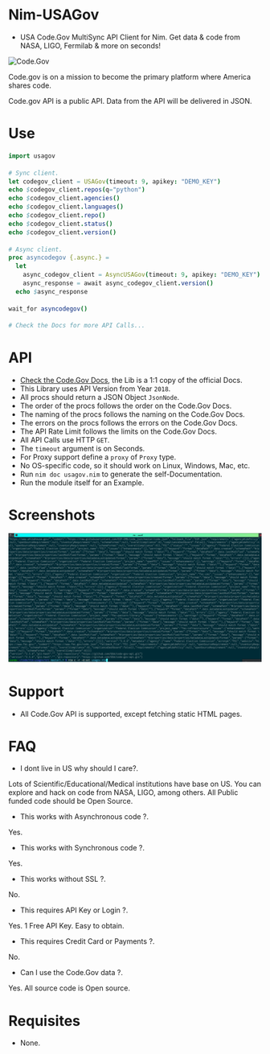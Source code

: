 # Nim-USAGov

- USA Code.Gov MultiSync API Client for Nim. Get data &amp; code from NASA, LIGO, Fermilab &amp; more on seconds!


![Code.Gov](https://raw.githubusercontent.com/GSA/code-gov/master/images/community.png "Code.Gov Open Source Code")


Code.gov is on a mission to become the primary platform where America shares code.

Code.gov API is a public API. Data from the API will be delivered in JSON.


# Use

```nim
import usagov

# Sync client.
let codegov_client = USAGov(timeout: 9, apikey: "DEMO_KEY")
echo $codegov_client.repos(q="python")
echo $codegov_client.agencies()
echo $codegov_client.languages()
echo $codegov_client.repo()
echo $codegov_client.status()
echo $codegov_client.version()

# Async client.
proc asyncodegov {.async.} =
  let
    async_codegov_client = AsyncUSAGov(timeout: 9, apikey: "DEMO_KEY")
    async_response = await async_codegov_client.version()
  echo $async_response

wait_for asyncodegov()

# Check the Docs for more API Calls...
```


# API

- [Check the Code.Gov Docs](https://api.code.gov), the Lib is a 1:1 copy of the official Docs.
- This Library uses API Version from Year `2018`.
- All procs should return a JSON Object `JsonNode`.
- The order of the procs follows the order on the Code.Gov Docs.
- The naming of the procs follows the naming on the Code.Gov Docs.
- The errors on the procs follows the errors on the Code.Gov Docs.
- The API Rate Limit follows the limits on the Code.Gov Docs.
- All API Calls use HTTP `GET`.
- The `timeout` argument is on Seconds.
- For Proxy support define a `proxy` of `Proxy` type.
- No OS-specific code, so it should work on Linux, Windows, Mac, etc.
- Run `nim doc usagov.nim` to generate the self-Documentation.
- Run the module itself for an Example.


# Screenshots

![Code.Gov](https://raw.githubusercontent.com/juancarlospaco/nim-usagov/master/temp.png "Code.Gov Open Source Code")


# Support

- All Code.Gov API is supported, except fetching static HTML pages.


# FAQ

- I dont live in US why should I care?.

Lots of Scientific/Educational/Medical institutions have base on US.
You can explore and hack on code from NASA, LIGO, among others.
All Public funded code should be Open Source.

- This works with Asynchronous code ?.

Yes.

- This works with Synchronous code ?.

Yes.

- This works without SSL ?.

No.

- This requires API Key or Login ?.

Yes. 1 Free API Key. Easy to obtain.

- This requires Credit Card or Payments ?.

No.

- Can I use the Code.Gov data ?.

Yes. All source code is Open source.


# Requisites

- None.

